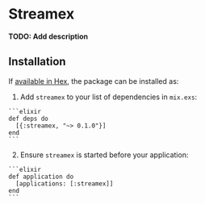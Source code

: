 # Streamex

**TODO: Add description**

## Installation

If [available in Hex](https://hex.pm/docs/publish), the package can be installed as:

  1. Add `streamex` to your list of dependencies in `mix.exs`:

    ```elixir
    def deps do
      [{:streamex, "~> 0.1.0"}]
    end
    ```

  2. Ensure `streamex` is started before your application:

    ```elixir
    def application do
      [applications: [:streamex]]
    end
    ```

